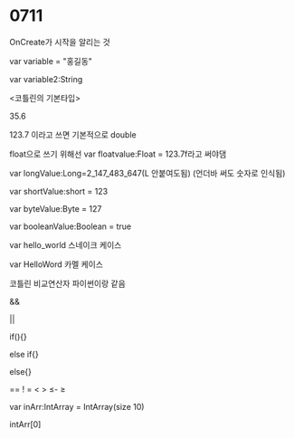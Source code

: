 # 0711

OnCreate가 시작을 알리는 것

var variable = "홍길동"

var variable2:String

<코틀린의 기본타입>

35.6 

123.7 이라고 쓰면 기본적으로 double 

float으로 쓰기 위해선 var floatvalue:Float = 123.7f라고 써야댐

var longValue:Long=2_147_483_647(L 안붙여도됨) (언더바 써도 숫자로 인식됨)

var shortValue:short = 123

var byteValue:Byte = 127

var booleanValue:Boolean = true

var hello_world 스네이크 케이스

 var HelloWord 카멜 케이스

코틀린 비교연산자 파이썬이랑 같음

 &&

||

if(){}

else if{}

else{}

== ! = < > ≤- ≥  

var inArr:IntArray = IntArray(size 10)

intArr[0]